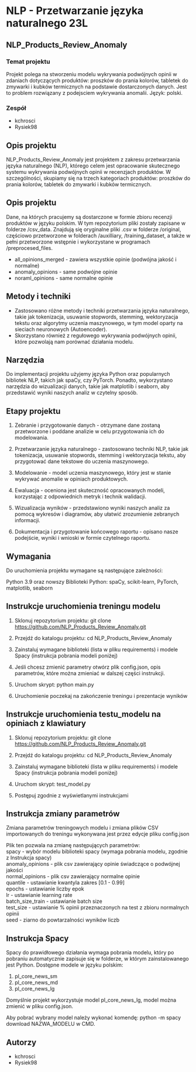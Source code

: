 # NLP - Przetwarzanie języka naturalnego 23L
## NLP_Products_Review_Anomaly
### Temat projektu

Projekt polega na stworzeniu modelu wykrywania podwójnych opinii w zdaniach dotyczących produktów: proszków do prania kolorów, tabletek do zmywarki i kubków termicznych na podstawie dostarczonych danych. Jest to problem rozwiązany z podejsciem wykrywania anomalii. Język: polski.

### Zespół
* kchrosci
* Rysiek98

## Opis projektu
NLP_Products_Review_Anomaly jest projektem z zakresu przetwarzania języka naturalnego (NLP), którego celem jest opracowanie skutecznego systemu wykrywania podwójnych opinii w recenzjach produktów. W szczególności, skupiamy się na trzech kategoriach produktów: proszków do prania kolorów, tabletek do zmywarki i kubków termicznych.

## Opis projektu
Dane, na których pracujemy są dostarczone w formie zbioru recenzji produktów w języku polskim. W tym repozytorium pliki zostały zapisane w folderze /csv_data. Znajdują się oryginalne pliki .csv w folderze /original, częściowo przetworzone w folderach /auxilliary, /training_dataset, a także w pełni przetworzone wstępnie i wykorzystane w programach /preprocesed_files.

* all_opinions_merged - zawiera wszystkie opinie (podwójna jakość i normalne)
* anomaly_opinions - same podwójne opinie
* noraml_opinions - same normalne opinie

## Metody i techniki
* Zastosowano różne metody i techniki przetwarzania języka naturalnego, takie jak tokenizacja, usuwanie stopwords, stemming, wektoryzacja tekstu oraz algorytmy uczenia maszynowego, w tym model oparty na sieciach neuronowych (Autoencoder). 
* Skorzystano również z regułowego wykrywania podwójnych opinii, które pozwolają nam porównać działania modelu.

## Narzędzia
Do implementacji projektu użyjemy języka Python oraz popularnych bibliotek NLP, takich jak spaCy, czy PyTorch. Ponadto, wykorzystano narzędzia do wizualizacji danych, takie jak matplotlib i seaborn, aby przedstawić wyniki naszych analiz w czytelny sposób.

## Etapy projektu
1. Zebranie i przygotowanie danych - otrzymane dane zostaną przetworzone i poddane analizie w celu przygotowania ich do modelowania.

2. Przetwarzanie języka naturalnego - zastosowano techniki NLP, takie jak tokenizacja, usuwanie stopwords, stemming i wektoryzacja tekstu, aby przygotować dane tekstowe do uczenia maszynowego.

3. Modelowanie - model uczenia maszynowego, który jest w stanie wykrywać anomalie w opiniach produktowych.

4. Ewaluacja - oceniona jest skuteczność opracowanych modeli, korzystając z odpowiednich metryk i technik walidacji.

5. Wizualizacja wyników - przedstawiono wyniki naszych analiz za pomocą wykresów i diagramów, aby ułatwić zrozumienie zebranych informacji.

6. Dokumentacja i przygotowanie końcowego raportu - opisano nasze podejście, wyniki i wnioski w formie czytelnego raportu.

## Wymagania
Do uruchomienia projektu wymagane są następujące zależności:

Python 3.9 oraz nowszy
Biblioteki Python: spaCy, scikit-learn, PyTorch, matplotlib, seaborn

## Instrukcje uruchomienia treningu modelu
1. Sklonuj repozytorium projektu: git clone https://github.com/NLP_Products_Review_Anomaly.git

2. Przejdź do katalogu projektu: cd NLP_Products_Review_Anomaly

3. Zainstaluj wymagane biblioteki (lista w pliku requirements) i modele Spacy (instrukcja pobrania modeli poniżej)

4. Jeśli chcesz zmienić parametry otwórz plik config.json, opis parametrów, które można zmieniać
w dalszej części instrukcji.

5. Uruchom skrypt: python main.py

6. Uruchomienie poczekaj na zakończenie treningu i prezentacje wyników

## Instrukcje uruchomienia testu_modelu na opiniach z klawiatury
1. Sklonuj repozytorium projektu: git clone https://github.com/NLP_Products_Review_Anomaly.git

2. Przejdź do katalogu projektu: cd NLP_Products_Review_Anomaly

3. Zainstaluj wymagane biblioteki (lista w pliku requirements) i modele Spacy (instrukcja pobrania modeli poniżej)

4. Uruchom skrypt: test_model.py

5. Postępuj zgodnie z wyświetlanymi instrukcjami

## Instrukcja zmiany parametrów
Zmiana parametrów treningowych modelu i zmiana plików CSV importowanych do treningu wykonywana jest przez edycje pliku config.json

Plik ten pozwala na zmianę następujących parametrów:<br />
spacy - wybór modelu biblioteki spacy (wymaga pobrania modelu, zgodnie z Instrukcja spacy)<br />
anomaly_opinions - plik csv zawierający opinie świadczące o podwójnej jakości<br />
normal_opinions - plik csv zawierający normalne opinie<br />
quantile - ustawianie kwantyla zakres [0.1 - 0.99]<br />
epochs - ustawianie liczby epok<br />
lr - ustawianie learning rate<br />
batch_size_train - ustawianie batch size<br />
test_size - ustawianie % opinii przeznaczonych na test z zbioru normalnych opinii<br />
seed - ziarno do powtarzalności wyników liczb<br />

## Instrukcja Spacy

Spacy do prawidłowego działania wymaga pobrania modelu, który po pobraniu automatycznie zapisuje się w folderze,
w którym zainstalowanego jest Python. Dostępne modele w języku polskim: <br/>
1. pl_core_news_sm
2. pl_core_news_md
3. pl_core_news_lg

Domyślnie projekt wykorzystuje model pl_core_news_lg, model można zmienić w pliku config.json.

Aby pobrać wybrany model należy wykonać komendę: python -m spacy download NAZWA_MODELU w CMD.

## Autorzy
* kchrosci
* Rysiek98